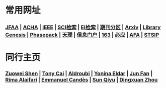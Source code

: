 # 常用网址

### <a href="https://www.springer.com/journal/41">JFAA</a> | <a href="https://www.sciencedirect.com/journal/applied-and-computational-harmonic-analysis">ACHA</a> | <a href="http://ieeexplore.ieee.org/">IEEE</a> | <a href="https://www.webofknowledge.com">SCI检索</a> | <a href="http://www.engineeringvillage.com">EI检索</a> | <a href="http://202.113.68.3/lib/Sub.html#!Module/Resource/Type/Show/ColumnId/f3813a70-3119-43a0-8528-7d1e476937e6/ItemId/8bd11b0a-927e-4739-a642-56e1274a97c6">期刊分区</a> | <a href="https://arxiv.org/">Arxiv</a> | <a href="http://gen.lib.rus.ec/">Library Genesis</a> | <a href="https://www.cs.umd.edu/~tomg/projects/phasepack/">Phasepack</a> | <a href="http://www.tjut.edu.cn/">天理</a> | <a href="http://my.tjut.edu.cn/">信息门户</a> | <a href="https://www.163.com/">163</a> | <a href="https://cn.bing.com/?ensearch=1">必应</a> | <a href="https://www.springer.com/journal/43034">AFA</a> | <a href="http://www.stsip.org/">STSIP</a>

# 同行主页

### <a href="https://blog.nus.edu.sg/matzuows/">Zuowei Shen</a> | <a href="http://www-stat.wharton.upenn.edu/~tcai/"> Tony Cai</a> | <a href="https://as.vanderbilt.edu/math/bio/?who=akram-aldroubi">Aldroubi</a> | <a href="https://webee.technion.ac.il/Sites/People/YoninaEldar/index.php">Yonina Eldar</a> | <a href="http://www.math.hkbu.edu.hk/~junfan/">Jun Fan</a> | <a href="http://www.alaifari.com/">Rima Alaifari</a> | <a href="http://statweb.stanford.edu/~candes/">Emmanuel Candès</a> | <a href="https://sciences.ucf.edu/math/qsun/">Sun Qiyu</a> | <a href="https://www.cityu.edu.hk/rcms/DXZhou.htm"> Dingxuan Zhou</a>
